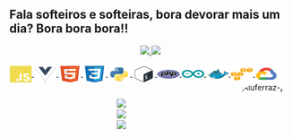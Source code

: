 ## Fala softeiros e softeiras, bora devorar mais um dia? Bora bora bora!!
<div align="center">
  <a href="https://github.com/aluferraz">
  <img height="180em" src="https://github-readme-stats.vercel.app/api?username=aluferraz&show_icons=true&theme=dracula&include_all_commits=true&count_private=true"/>
  <img height="180em" src="https://github-readme-stats.vercel.app/api/top-langs/?username=aluferraz&layout=compact&langs_count=7&theme=dracula"/>
</div>
<div style="display: inline_block"><br>
  <img align="center" alt="Aluferraz-Js" height="30" width="40" src="https://raw.githubusercontent.com/devicons/devicon/master/icons/javascript/javascript-plain.svg">
  <img align="center" alt="Aluferraz-Vue" height="30" width="40" src="https://raw.githubusercontent.com/devicons/devicon/master/icons/vuejs/vuejs-plain.svg">
  <img align="center" alt="Aluferraz-HTML" height="30" width="40" src="https://raw.githubusercontent.com/devicons/devicon/master/icons/html5/html5-original.svg">
  <img align="center" alt="Aluferraz-CSS" height="30" width="40" src="https://raw.githubusercontent.com/devicons/devicon/master/icons/css3/css3-original.svg">
  <img align="center" alt="Aluferraz-Python" height="30" width="40" src="https://raw.githubusercontent.com/devicons/devicon/master/icons/python/python-original.svg">
  <img align="center" alt="Aluferraz-Bash" height="30" width="40" src="https://raw.githubusercontent.com/devicons/devicon/master/icons/bash/bash-original.svg">
  <img align="center" alt="Aluferraz-php" height="30" width="40" src="https://raw.githubusercontent.com/devicons/devicon/master/icons/php/php-original.svg">
  <img align="center" alt="Aluferraz-arduino" height="30" width="40" src="https://raw.githubusercontent.com/devicons/devicon/master/icons/arduino/arduino-original.svg">
  <img align="center" alt="Aluferraz-docker" height="30" width="40" src="https://raw.githubusercontent.com/devicons/devicon/master/icons/docker/docker-original.svg">
  <img align="center" alt="Aluferraz-amazonwebservices" height="30" width="40" src="https://raw.githubusercontent.com/devicons/devicon/master/icons/amazonwebservices/amazonwebservices-original.svg">
  <img align="center" alt="Aluferraz-googlecloud" height="30" width="40" src="https://raw.githubusercontent.com/devicons/devicon/master/icons/googlecloud/googlecloud-original.svg">
  <img align="right" alt="Aluferraz-pic" height="150" style="border-radius:50px;" src="https://alusoft.com.br/alu-avatar.png">
</div>
  
  ##
 
<div  align="center">
  <a href="https://www.youtube.com/alusoft" target="_blank">
    <img src="https://img.shields.io/badge/YouTube-FF0000?style=for-the-badge&logo=youtube&logoColor=white" target="_blank"> 
</div>
<div  align="center">
  <a href="https://www.youtube.com/alusoft" target="_blank">
    <img src="https://img.shields.io/youtube/channel/views/UCgF1sIfI6KBXVWvfRIHAcvw?style=social" target="_blank"></a> 
</div>
<div  align="center" >
  <a href="https://instagram.com/alu.soft" target="_blank">
    <img src="https://img.shields.io/badge/-Instagram-%23E4405F?style=for-the-badge&logo=instagram&logoColor=white" target="_blank">
  </a>
</div>

 

